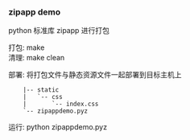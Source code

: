 ### zipapp demo

python 标准库 zipapp 进行打包

打包: make  
清理: make clean  

部署:
将打包文件与静态资源文件一起部署到目标主机上
```  
    |-- static  
    |   `-- css  
    |       `-- index.css  
    `-- zipappdemo.pyz  
```
运行: python zipappdemo.pyz  
